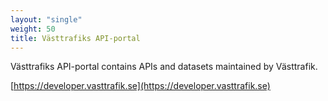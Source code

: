 ```yaml
---
layout: "single"
weight: 50
title: Västtrafiks API-portal
---
```


Västtrafiks API-portal contains APIs and datasets maintained by Västtrafik.

[https://developer.vasttrafik.se](https://developer.vasttrafik.se)
